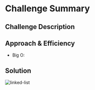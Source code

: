 # Challenge Summary


## Challenge Description


## Approach & Efficiency
- Big O:


## Solution
![linked-list](../assets/linked_list.jpg)